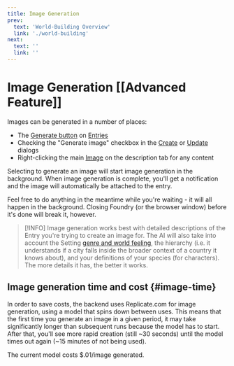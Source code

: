 ```yaml
---
title: Image Generation 
prev:
  text: 'World-Building Overview'
  link: './world-building'
next:
  text: ''
  link: ''
---
```


# Image Generation [[Advanced Feature]]

Images can be generated in a number of places:
* The [Generate button](/reference/world-building/content/entry/generate) on [Entries](/reference/world-building/content/entry)
* Checking the "Generate image" checkbox in the [Create](/reference/world-building/create-entry) or [Update](/reference/world-building/update-entry) dialogs
* Right-clicking the main [Image](/reference/world-building/content/entry/image-picker) on the description tab for any content

Selecting to generate an image will start image generation in the background.  When image generation is complete, you'll get a notification and the image will automatically be attached to the entry.

Feel free to do anything in the meantime while you're waiting - it will all happen in the background.  Closing Foundry (or the browser window) before it's done will break it, however.

> [!INFO]
> Image generation works best with detailed descriptions of the Entry you're trying to create an image for.  The AI will also take into account the Setting [genre and world feeling](/reference/world-building/content/setting), the hierarchy (i.e. it understands if a city falls inside the broader context of a country it knows about), and your definitions of your species (for characters).  The more details it has, the better it works.

## Image generation time and cost {#image-time}

In order to save costs, the backend uses Replicate.com for image generation, using a model that spins down between uses.  This means that the first time you generate an image in a given period, it may take significantly longer than subsequent runs because the model has to start.  After that, you'll see more rapid creation (still ~30 seconds) until the model times out again (~15 minutes of not being used).

The current model costs $.01/image generated.
